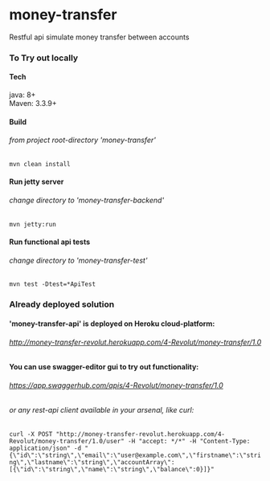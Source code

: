 # money-transfer
Restful api simulate money transfer between accounts

### To Try out locally

#### Tech
java: 8+  
Maven: 3.3.9+

#### Build 
###### from project root-directory 'money-transfer'
`mvn clean install`

#### Run jetty server
###### change directory to 'money-transfer-backend'
`mvn jetty:run`

#### Run functional api tests
###### change directory to 'money-transfer-test'
`mvn test -Dtest=*ApiTest`

### Already deployed solution

#### 'money-transfer-api' is deployed on Heroku cloud-platform:
###### http://money-transfer-revolut.herokuapp.com/4-Revolut/money-transfer/1.0

#### You can use swagger-editor gui to try out functionality:
###### https://app.swaggerhub.com/apis/4-Revolut/money-transfer/1.0

###### or any rest-api client available in your arsenal, like curl:
`curl -X POST "http://money-transfer-revolut.herokuapp.com/4-Revolut/money-transfer/1.0/user" -H "accept: */*" -H "Content-Type: application/json" -d "{\"id\":\"string\",\"email\":\"user@example.com\",\"firstname\":\"string\",\"lastname\":\"string\",\"accountArray\":[{\"id\":\"string\",\"name\":\"string\",\"balance\":0}]}"`